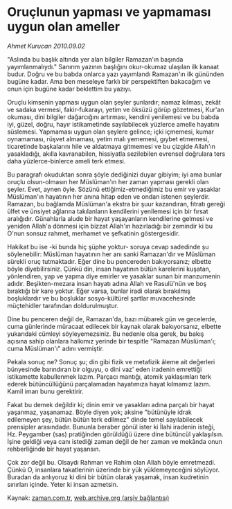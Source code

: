 # Oruçlunun yapması ve yapmaması uygun olan ameller

*Ahmet Kurucan 2010.09.02*

<td class="columnist-detail">
<p>"Aslında bu başlık altında yer alan bilgiler Ramazan'ın başında yayımlanmalıydı." Sanırım yazının başlığını okur-okumaz ulaşılan ilk kanaat budur. Doğru ve bu babda onlarca yazı yayımlandı Ramazan'ın ilk gününden bugüne kadar. Ama ben meseleye farklı bir perspektiften bakacağım ve onun için bugüne kadar beklettim bu yazıyı.</p>
<p>
<div id="haberMetinDiv">
<p>Oruçlu kimsenin yapması uygun olan şeyler şunlardır; namaz kılması, zekât ve sadaka vermesi, fakir-fukarayı, yetim ve öksüzü görüp gözetmesi, Kur'an okuması, dini bilgiler dağarcığını artırması, kendini yenilemesi ve bu babda iyi, güzel, doğru, hayır istikametinde sayılabilecek yüzlerce amelle hayatını süslemesi. Yapmaması uygun olan şeylere gelince; içki içmemesi, kumar oynamaması, rüşvet almaması, yetim malı yememesi, gıybet etmemesi, ticaretinde başkalarını hile ve aldatmaya gitmemesi ve bu çizgide Allah'ın yasakladığı, akılla kavranabilen, hissiyatla sezilebilen evrensel doğrulara ters daha yüzlerce-binlerce ameli terk etmesi.
<p>Bu paragrafı okuduktan sonra şöyle dediğinizi duyar gibiyim; iyi ama bunlar oruçlu olsun-olmasın her Müslüman'ın her zaman yapması gerekli olan şeyler. Evet, aynen öyle. Sözünü ettiğimiz-etmediğimiz bu emir ve yasaklar Müslüman'ın hayatının her anına hitap eden ve ondan istenen şeylerdir. Ramazan, bu bağlamda Müslüman'a ekstra bir şuur kazandıran, fıtratı gereği ülfet ve ünsiyet ağlarına takılanların kendilerini yenilemesi için bir fırsat aralığıdır. Günahlarla alude bir hayat yaşayanların kendilerine gelmesi ve yeniden Allah'a dönmesi için bizzat Allah'ın hazırladığı bir zemindir ki bu O'nun sonsuz rahmet, merhamet ve şefkatinin göstergesidir.
<p>Hakikat bu ise -ki bunda hiç şüphe yoktur- soruya cevap sadedinde şu söylenebilir: Müslüman hayatının her anı sanki Ramazan'dır ve Müslüman sürekli oruç tutmaktadır. Eğer dine bu pencereden bakıyorsanız; elbette böyle diyebilirsiniz. Çünkü din, insan hayatının bütün karelerini kuşatan, yönlendiren, yap ve yapma diye emirler ve yasaklar sunan bir manzumenin adıdır. Beşikten-mezara insan hayatı adına Allah ve Rasulü'nün ve boş bıraktığı bir kare yoktur. Eğer varsa, bunlar iradi olarak bırakılmış boşluklardır ve bu boşluklar sosyo-kültürel şartlar muvacehesinde müçtehidler tarafından doldurulmuştur.
<p>Dine bu penceren değil de, Ramazan'da, bazı mübarek gün ve gecelerde, cuma günlerinde müracaat edilecek bir kaynak olarak bakıyorsanız, elbette yukarıdaki cümleyi söyleyemezsiniz. Bu nedenle olsa gerek, bu bakış açısına sahip olanlara halkımız yerinde bir tespitle "Ramazan Müslüman'ı; cuma Müslüman'ı" adını vermiştir.
<p>Pekala sonuç ne? Sonuç şu; din gibi fizik ve metafizik âleme ait değerleri bünyesinde barındıran bir olguyu, o dini vaz' eden iradenin emrettiği istikamette kabullenmek lazım. Parçacı mantığı, atomik yaklaşımları terk ederek bütüncüllüğünü parçalamadan hayatımıza hayat kılmamız lazım. Kamil iman bunu gerektirir. 
<p>Fakat bu demek değildir ki; dinin emir ve yasakları adına parçalı bir hayat yaşanmaz, yaşanamaz. Böyle diyen yok; aksine "bütünüyle idrak edilemeyen şey, bütün bütün terk edilmez" dinde temel sayılabilecek prensipler arasındadır. Bununla beraber gönül ister ki İlahi iradenin isteği, Hz. Peygamber (sas) pratiğinden görüldüğü üzere dine bütüncül yaklaşılsın. İşine geldiği veya canı istediği zaman değil de her zaman ve mekânda onun rehberliğinde bir hayat yaşansın.
<p>Çok zor değil bu. Olsaydı Rahman ve Rahim olan Allah böyle emretmezdi. Çünkü O, insanlara takatlerinin üzerinde bir yük yüklemeyeceğini söylüyor. Buradan da anlıyoruz ki dini bir bütün olarak yaşamak, insan kudretinin sınırları içinde. Yeter ki insan azmetsin. </p></p></p></p></p></p></p></div>
</p>
<a href="http://web.archive.org/web/20101225011753/mailto:a.kurucan@zaman.com.tr">
</a></td>

Kaynak: [zaman.com.tr](http://zaman.com.tr/yazar.do?yazino=1022832), [web.archive.org (arşiv bağlantısı)](http://web.archive.org/web/20101225011753/http://zaman.com.tr/yazar.do?yazino=1022832)
